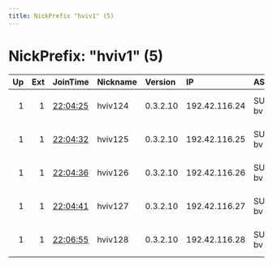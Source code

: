 ```yaml
---
title: NickPrefix "hviv1" (5)
---
```


# NickPrefix: "hviv1" (5)

|   Up |   Ext | JoinTime                                                                                            | Nickname   | Version   | IP            | AS         | CC   |   ORp |   Dirp | OS    | Contact                                |   eFamMembers |
|-----:|------:|:----------------------------------------------------------------------------------------------------|:-----------|:----------|:--------------|:-----------|:-----|------:|-------:|:------|:---------------------------------------|--------------:|
|    1 |     1 | [22:04:25](https://metrics.torproject.org/rs.html#details/F6F59B64B2494F29899E8072BCB0E6B3E070A917) | hviv124    | 0.3.2.10  | 192.42.116.24 | SURFnet bv | nl   |   443 |     80 | Linux | Hart voor Internetvrijheid &lt;abuse A |             1 |
|    1 |     1 | [22:04:32](https://metrics.torproject.org/rs.html#details/A7378A215483C6AD9968AD505DA1454F7E294797) | hviv125    | 0.3.2.10  | 192.42.116.25 | SURFnet bv | nl   |   443 |     80 | Linux | Hart voor Internetvrijheid &lt;abuse A |             1 |
|    1 |     1 | [22:04:36](https://metrics.torproject.org/rs.html#details/7430F66B1CABCB52D583C9C3035EE19A3E87A23E) | hviv126    | 0.3.2.10  | 192.42.116.26 | SURFnet bv | nl   |   443 |     80 | Linux | Hart voor Internetvrijheid &lt;abuse A |             1 |
|    1 |     1 | [22:04:41](https://metrics.torproject.org/rs.html#details/9E624E0E5EBA3156BFDA98AC703BCFF95E9A2FF6) | hviv127    | 0.3.2.10  | 192.42.116.27 | SURFnet bv | nl   |   443 |     80 | Linux | Hart voor Internetvrijheid &lt;abuse A |             1 |
|    1 |     1 | [22:06:55](https://metrics.torproject.org/rs.html#details/1DBACC31486FC670FBD403FAE877342EC696D598) | hviv128    | 0.3.2.10  | 192.42.116.28 | SURFnet bv | nl   |   443 |     80 | Linux | Hart voor Internetvrijheid &lt;abuse A |             1 |
